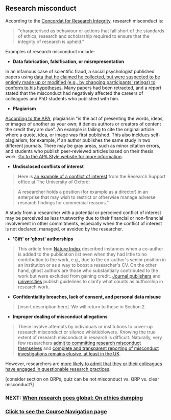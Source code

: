 ## Research misconduct

According to the [Concordat for Research Integrity](https://www.universitiesuk.ac.uk/policy-and-analysis/reports/Documents/2012/the-concordat-to-support-research-integrity-2012.pdf), research misconduct is:

> "characterised as behaviour or actions that fall short of the standards of ethics, research and scholarship required to ensure that the integrity of research is upheld."

Examples of research misconduct include:

* **Data fabrication, falsification, or misrepresentation**

In an infamous case of scientific fraud, a social psychologist published papers using [data that he claimed he collected, but were suspected to be entirely made up or modified (e.g., by changing participants' ratings) to conform to his hypotheses](https://web.archive.org/web/20160627142859/https://www.tilburguniversity.edu/upload/547aa461-6cd1-48cd-801b-61c434a73f79_interim-report.pdf). Many papers had been retracted, and a report stated that the misconduct had negatively affected the careers of colleagues and PhD students who published with him.

* **Plagiarism**

[According to the APA](https://apastyle.apa.org/style-grammar-guidelines/citations/plagiarism), plagiarism "is the act of presenting the words, ideas, or images of another as your own; it denies authors or creators of content the credit they are due". An example is failing to cite the original article where a quote, idea, or image was first published. This also incldues self-plagiarism; for example, if an author publishes the same study in two different journals. There may be gray areas, such as minor citation errors, and students who publish peer-reviewed articles based on their thesis work. [Go to the APA Style website for more information](https://apastyle.apa.org/style-grammar-guidelines/citations/plagiarism).

* **Undisclosed conflicts of interest**

> Here is [an example of a conflict of interest](https://researchsupport.admin.ox.ac.uk/governance/integrity/conflict/examples#collapse405516) from the Research Support office at The University of Oxford:

> A researcher holds a position (for example as a director) in an enterprise that may wish to restrict or otherwise manage adverse research findings for commercial reasons."

A study from a researcher with a potential or perceived conflict of interest may be perceived as less trustworthy due to their financial or non-financial involvement in other commitments, especially when the conflict of interest is not declared, managed, or avoided by the researcher.

* **'Gift' or 'ghost' authorships**

> This article from [Nature Index](https://www.natureindex.com/news-blog/gift-ghost-authorship-what-researchers-need-to-know) described instances when a co-author is added to the publication list even when they had little to no contribution to the work, e.g., due to the co-author's senior position in an institution or as a way to boost a researcher's CV. On the other hand, ghost authors are those who substantially contributed to the work but were excluded from gaining credit. [Journal publishers](https://www.nature.com/nature-research/editorial-policies/authorship) and [universities](https://researchsupport.admin.ox.ac.uk/governance/integrity/publication#collapse1310156) publish guidelines to clarify what counts as authorship in research work.

* **Confidentiality breaches, lack of consent, and personal data misuse**

> [insert description here]. We will return to these in Section 2.

* **Improper dealing of misconduct allegations**

> These involve attempts by individuals or institutions to cover-up research misconduct or silence whistleblowers. Knowing the true extent of research misconduct in research is difficult. Naturally, very few researchers [admit to committing research misconduct themselves](https://journals.plos.org/plosone/article?id=10.1371/journal.pone.0005738) and [complete and transparent reporting of misconduct investigations remains elusive, at least in the UK](https://www.nature.com/articles/d41586-018-05697-7).

However, researchers are [more likely to admit that they or their colleagues have engaged in questionable research practices](https://journals.plos.org/plosone/article?id=10.1371/journal.pone.0005738).

[consider section on QRPs, quiz can be not misconduct vs. QRP vs. clear misconduct?]

### NEXT: [When research goes global: On ethics dumping](intergrity-global.md)

### [Click to see the Course Navigation page](toc.md)

